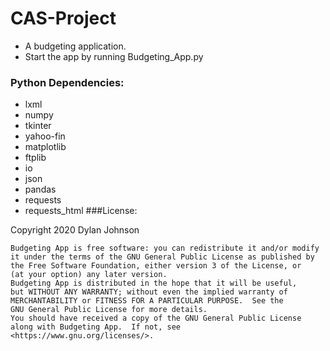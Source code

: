 # CAS-Project
- A budgeting application.
- Start the app by running Budgeting_App.py
### Python Dependencies:
- lxml
- numpy
- tkinter
- yahoo-fin
- matplotlib
- ftplib
- io
- json
- pandas
- requests
- requests_html
###License:

Copyright 2020 Dylan Johnson

    Budgeting App is free software: you can redistribute it and/or modify
    it under the terms of the GNU General Public License as published by
    the Free Software Foundation, either version 3 of the License, or
    (at your option) any later version.
    Budgeting App is distributed in the hope that it will be useful,
    but WITHOUT ANY WARRANTY; without even the implied warranty of
    MERCHANTABILITY or FITNESS FOR A PARTICULAR PURPOSE.  See the
    GNU General Public License for more details.
    You should have received a copy of the GNU General Public License
    along with Budgeting App.  If not, see <https://www.gnu.org/licenses/>.

